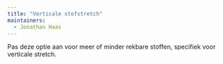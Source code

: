 ```yaml
---
title: "Verticale stofstretch"
maintainers:
  - Jonathan Haas
---
```


Pas deze optie aan voor meer of minder rekbare stoffen, specifiek voor verticale stretch.

